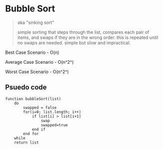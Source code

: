 # Bubble Sort

> aka "sinking sort"
>
> simple sorting that steps through the list, compares each pair of items, and swaps if they are in the wrong order. this is repeated until no swaps are needed. simple but slow and impractical.

Best Case Scenario - O(n)

Average Case Scenario - O(n^2^)

Worst Case Scenario - O(n^2^)

## Psuedo code
```
function bubbleSort(list)
    do
        swapped = false
        for(i=0; list.length; i++)
            if list[i] > list[i+1]
                swap
                swapped=true
            end if
        end for
    while
    return list
```

